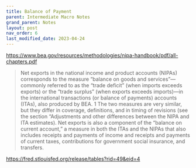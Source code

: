 ```yaml
---
title: Balance of Payment
parent: Intermediate Macro Notes
grand_parent: Notes
layout: post
nav_order: 6
last_modified_date: 2023-04-24
---
```






https://www.bea.gov/resources/methodologies/nipa-handbook/pdf/all-chapters.pdf

> Net exports in the national income and product accounts (NIPAs) corresponds to
the measure “balance on goods and services”—commonly referred to as the “trade
deficit” (when imports exceeds exports) or the “trade surplus” (when exports exceeds
imports)—in the international transactions (or balance of payments) accounts (ITAs),
also produced by BEA.
1 The two measures are very similar, but they differ in coverage,
definitions, and in timing of revisions (see the section “Adjustments and other
differences between the NIPA and ITA estimates). Net exports is also a component of the
“balance on current account,” a measure in both the ITAs and the NIPAs that also
includes receipts and payments of income and receipts and payments of current taxes,
contributions for government social insurance, and transfers. 


https://fred.stlouisfed.org/release/tables?rid=49&eid=4